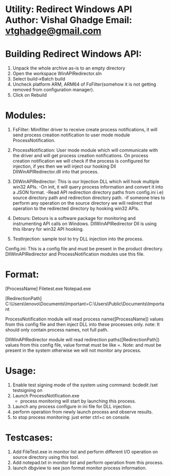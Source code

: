 
Utility: 	Redirect Windows API
Author:		Vishal Ghadge
Email:		vtghadge@gmail.com
==============================

Building Redirect Windows API:
==============================
1. Unpack the whole archive as-is to an empty directory
2. Open the workspace WinAPIRedirector.sln 
3. Select build->Batch build
4. Uncheck platform ARM, ARM64 of FsFilter(somehow it is not getting removed from configuration manager).
5. Click on Rebuild

Modules:
========

1. FsFilter: Minifilter driver to receive create process notifications, it will send process creation notification to user mode module ProcessNotification.

2. ProcessNotification: User mode module which will communicate with the driver and will get process creation notifications. On process creation notification we will check if the process is configured for injection, if yes then we will inject our hooking Dll DllWinAPIRedirector.dll into that process.

3. DllWinAPIRedirector: This is our Injection DLL which will hook multiple win32 APIs.
	-On init, it will query process information and convert it into a JSON format.
	-Read API redirection directory paths from config.ini i.e) source directory path and redirection directory path.
	-if someone tries to perform any operation on the source directory we will redirect that operation to the redirected directory by hooking win32 APIs.
4. Detours: Detours is a software package for monitoring and instrumenting API calls on Windows. DllWinAPIRedirector Dll is using this library for win32 API hooking.

5. TestInjection: sample tool to try DLL injection into the process.


Config.ini: This is a config file and must be present in the product directory. DllWinAPIRedirector and ProcessNotification modules use this file.

Format:
===========

[ProcessName]
Filetest.exe
Notepad.exe

[RedirectionPath]
C:\Users\lenovo\Documents\Important=C:\Users\Public\Documents\Important

ProcessNotification module will read process name([ProcessName]) values from this config file and then inject DLL into these processes only. note: It should only contain process names, not full path.

DllWinAPIRedirector module will read redirection paths([RedirectionPath]) values from this config file, value format must be like =. Note: and must be present in the system otherwise we will not monitor any process.

Usage:
=======
1. Enable test signing mode of the system using command: bcdedit /set testsigning on
2. Launch ProcessNotification.exe
	- process monitoring will start by launching this process.
3. Launch any process configure in ini file for DLL injection.
4. perform operation from newly launch process and observe results.
5. to stop process monitoring: just enter ctrl+c on console.

Testcases:
==========
1. Add FileTest.exe in monitor list and perform different I/O operation on source directory using this tool.
2. Add notepad.txt in monitor list and perform operation from this process.
3. launch dbgview to see json format monitor process information.


	
 
	

